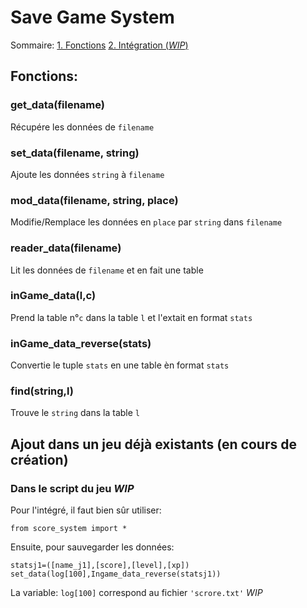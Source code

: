 # Save Game System
Sommaire:
[1. Fonctions](https://github.com/ShorpAzha/tron_system#fonctions)
[2. Intégration (*WIP*)](https://github.com/ShorpAzha/tron_system#ajout-dans-un-jeu-d%C3%A9j%C3%A0-existants)
## Fonctions:
### get_data(filename)
Récupére les données de ```filename```
### set_data(filename, string)
Ajoute les données ```string``` à ```filename```
### mod_data(filename, string, place)
Modifie/Remplace les données en ```place``` par ```string``` dans ```filename```
### reader_data(filename)
Lit les données de ```filename``` et en fait une table
### inGame_data(l,c)
Prend la table n°```c``` dans la table ```l``` et l'extait en format ```stats```
### inGame_data_reverse(stats)
Convertie le tuple ```stats``` en une table èn format ```stats```
### find(string,l)
Trouve le ```string``` dans la table ```l```
## Ajout dans un jeu déjà existants (en cours de création)
### Dans le script du jeu *WIP*
Pour l'intégré, il faut bien sûr utiliser:
```
from score_system import *
```
Ensuite, pour sauvegarder les données:
```
statsj1=([name_j1],[score],[level],[xp])
set_data(log[100],Ingame_data_reverse(statsj1))
```
La variable: ```log[100]``` correspond au fichier ```'scrore.txt'```
*WIP*